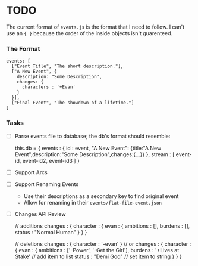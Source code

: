 # TODO #

The current format of `events.js` is the format that I need to follow. I can't
use an `{ }` because the order of the inside objects isn't guarenteed.

### The Format

    events: [
      ["Event Title", "The short description."],
      ["A New Event", {
        description: "Some Description",
        changes: {
          characters : '+Evan'
        }
      }],
      ["Final Event", "The showdown of a lifetime."]
    ]

### Tasks

- [ ] Parse events file to database; the db's format should resemble:

    this.db = {
      events : {
        id : event,
        "A New Event": {title:"A New Event",description:"Some Description",changes:{...}}
      },
      stream : [
        event-id, event-id2, event-id3
      ]
    }

- [ ] Support Arcs
- [ ] Support Renaming Events
  - Use their descriptions as a secondary key to find original event
  - Allow for renaming in their `events/flat-file-event.json`
- [ ] Changes API Review

    // additions
    changes : {
      character : {
        evan : {
          ambitions : [],
          burdens : [],
          status : "Normal Human"
        }
      }
    }

    // deletions
    changes : {
      character : '-evan'
    }
    // or
    changes : {
      character : {
        evan : {
          ambitions : ['-Power', '-Get the Girl'],
          burdens : '+Lives at Stake' // add item to list
          status : "Demi God" // set item to string
        }
      }
    }
